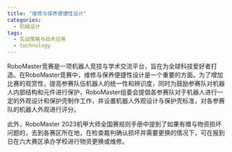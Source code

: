 ```yaml
---  
title: "维修与保养便捷性设计"  
categories:  
  - 机械设计  
tags: 
  - 实战策略与战术应用 
  - technology  
---  
```


RoboMaster竞赛是一项机器人竞技与学术交流平台，旨在为全球科技爱好者打造。在RoboMaster竞赛中，维修与保养便捷性设计是一个重要的方面。为了增加比赛的观赏性，提高参赛队伍机器人的统一性和辨识度，同时为鼓励参赛队对机器人内部结构和元件进行保护，RoboMaster组委会提倡各参赛队对于机器人进行一定的外观设计和保护壳制作工作，并设置机器人外观设计与保护壳标准，对各参赛队的机器人外观进行评分。

此外，RoboMaster 2023机甲大师全国赛规则手册中提到了如果有赠与物资损坏问题的，去到各赛区所在地，在检查裁判确认损坏并需要更换的情况下，可在报到日在六大赛区承办学校进行物资更换或维修。 
